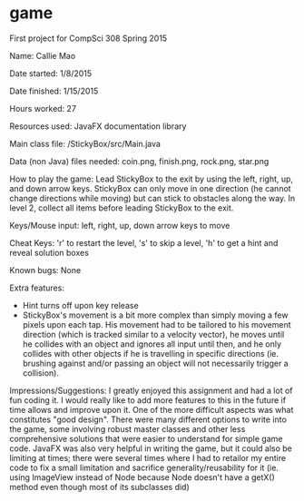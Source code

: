 game
====

First project for CompSci 308 Spring 2015

Name: Callie Mao 

Date started: 1/8/2015

Date finished: 1/15/2015

Hours worked: 27

Resources used: JavaFX documentation library

Main class file: /StickyBox/src/Main.java

Data (non Java) files needed: coin.png, finish.png, rock.png, star.png

How to play the game: Lead StickyBox to the exit by using the left, right, up, and down arrow keys. StickyBox can only move in one direction (he cannot change directions while moving) but can stick to obstacles along the way.  In level 2, collect all items before leading StickyBox to the exit. 

Keys/Mouse input: left, right, up, down arrow keys to move

Cheat Keys:  'r' to restart the level, 's' to skip a level, 'h' to get a hint and reveal solution boxes

Known bugs: None

Extra features: 
- Hint turns off upon key release
- StickyBox's movement is a bit more complex than simply moving a few pixels upon each tap. His movement had to be tailored to his movement direction (which is tracked similar to a velocity vector), he moves until he collides with an object and ignores all input until then, and he only collides with other objects if he is travelling in specific directions (ie. brushing against and/or passing an object will not necessarily trigger a collision). 

Impressions/Suggestions: I greatly enjoyed this assignment and had a lot of fun coding it. I would really like to add more features to this in the future if time allows and improve upon it. One of the more difficult aspects was what constitutes "good design". There were many different options to write into the game, some involving robust master classes and other less comprehensive solutions that were easier to understand for simple game code. JavaFX was also very helpful in writing the game, but it could also be limiting at times; there were several times where I had to retailor my entire code to fix a small limitation and sacrifice generality/reusability for it (ie. using ImageView instead of Node because Node doesn't have a getX() method even though most of its subclasses did)

